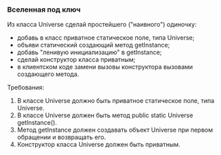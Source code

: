 
### Вселенная под ключ

Из класса Universe сделай простейшего (&quot;наивного&quot;) одиночку:
- добавь в класс приватное статическое поле, типа Universe;
- объяви статический создающий метод getInstance;
- добавь &quot;ленивую инициализацию&quot; в getInstance;
- сделай конструктор класса приватным;
- в клиентском коде замени вызовы конструктора вызовами создающего метода.


Требования:
1.	В классе Universe должно быть приватное статическое поле, типа Universe.
2.	В классе Universe должен быть метод public static Universe getInstance().
3.	Метод getInstance должен создавать объект Universe при первом обращении и возвращать его.
4.	Конструктор класса Universe должен быть приватным.


